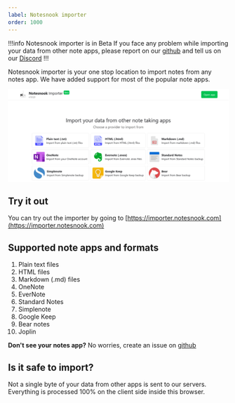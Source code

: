```yaml
---
label: Notesnook importer
order: 1000
---
```


!!!info Notesnook importer is in Beta
If you face any problem while importing your data from other note apps, please report on our [github](https://github.com/streetwriters/notesnook/issues) and tell us on our [Discord](https://discord.com/invite/5davZnhw3V)
!!!

Notesnook importer is your one stop location to import notes from any notes app. We have added support for most of the popular note apps.

<img src="../static/notesnook_importer.png" alt="Notesnook importer"/>

## Try it out
You can try out the importer by going to [https://importer.notesnook.com](https://importer.notesnook.com)

## Supported note apps and formats

1. Plain text files
2. HTML files
3. Markdown (.md) files
4. OneNote
5. EverNote
6. Standard Notes
7. Simplenote
8. Google Keep
9. Bear notes
10. Joplin

**Don't see your notes app?** No worries, create an issue on [github](https://github.com/streetwriters/notesnook/issues)

## Is it safe to import?
Not a single byte of your data from other apps is sent to our servers. Everything is processed 100% on the client side inside this browser. 


